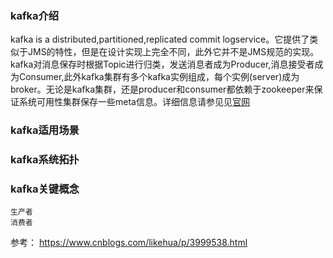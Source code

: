### kafka介绍

kafka is a distributed,partitioned,replicated commit logservice。它提供了类似于JMS的特性，但是在设计实现上完全不同，此外它并不是JMS规范的实现。kafka对消息保存时根据Topic进行归类，发送消息者成为Producer,消息接受者成为Consumer,此外kafka集群有多个kafka实例组成，每个实例(server)成为broker。无论是kafka集群，还是producer和consumer都依赖于zookeeper来保证系统可用性集群保存一些meta信息。详细信息请参见见[官网](http://kafka.apache.org/)
### kafka适用场景

### kafka系统拓扑

### kafka关键概念
    生产者
    消费者
    


参考：
https://www.cnblogs.com/likehua/p/3999538.html